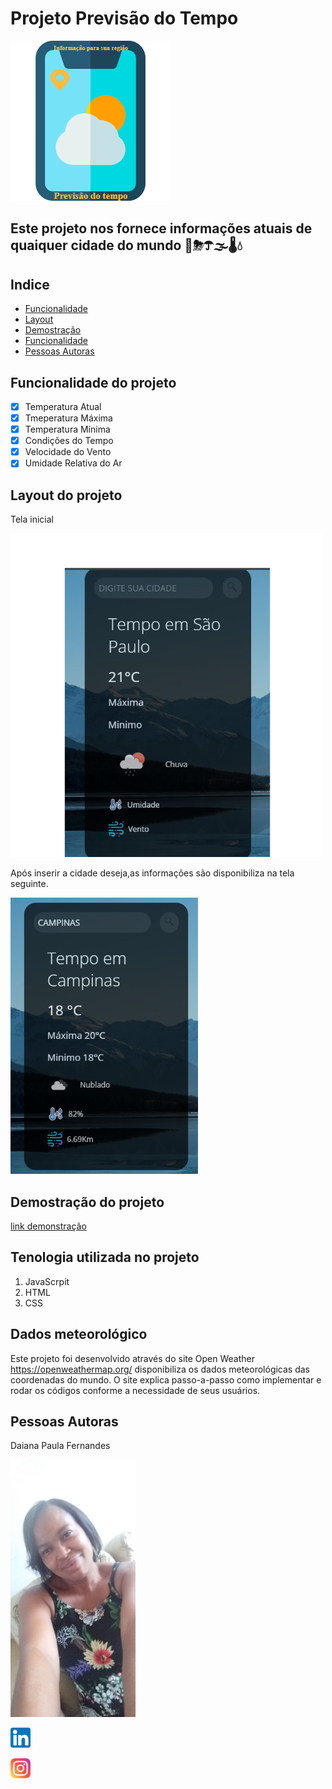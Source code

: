 # Projeto Previsão do Tempo 
![logo](logo1.png)




## Este projeto nos fornece informações atuais de quaiquer cidade do mundo 🌝⛈☂🌫🌡💧




## Indice
* <a href="#funcionalide">Funcionalidade</a>
* <a href="#layout">Layout</a>
* <a href="#demostracao">Demostração</a>
* <a href="#funcionalidade">Funcionalidade</a>
* <a href="#autora">Pessoas Autoras</a>


## Funcionalidade do projeto
- [x] Temperatura Atual
- [x] Tmeperatura Máxima
- [x] Temperatura Mínima
- [x] Condições do Tempo
- [x] Velocidade do Vento
- [x] Umidade Relativa do Ar

## Layout do projeto
Tela inicial

![captura-de-tela](Captura%20de%20tela%201_resized%20(2).png)

Após inserir a cidade deseja,as informações são disponibiliza na tela seguinte.

![captur-de-tela](Captura%20de%20tela%202_resized.png)

## Demostração do projeto
[link demonstração]( https://daian-d.github.io/previsao-do-tempo/)

## Tenologia utilizada no projeto

1. JavaScrpit
2. HTML
3. CSS

## Dados meteorológico

Este projeto foi desenvolvido através do site Open Weather https://openweathermap.org/    disponibiliza os dados meteorológicas das coordenadas do mundo.
O site explica passo-a-passo como implementar e rodar os códigos conforme a necessidade de seus usuários.

## Pessoas Autoras
Daiana Paula Fernandes

<img src="20210205_164021%20(1).jpg" alt="Foto daiana" width="200">



[![Ícone do linkedin](linkedin.png)](https://www.linkedin.com/in/daianafernandespaula/
)

[![Ícone do Instagram](instagram.png)](https://www.instagram.com/dayana.fernandes.378/)















